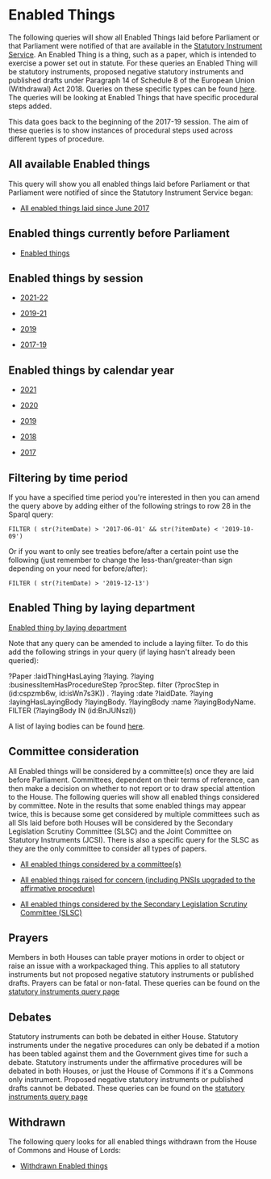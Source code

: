# Enabled Things

The following queries will show all Enabled Things laid before Parliament or that Parliament were notified of that are available in the [Statutory Instrument Service](https://statutoryinstruments.parliament.uk/). An Enabled Thing is a thing, such as a paper, which is intended to exercise a power set out in statute. For these queries an Enabled Thing will be statutory instruments, proposed negative statutory instruments and published drafts under Paragraph 14 of Schedule 8 of the European Union (Withdrawal) Act 2018. Queries on these specific types can be found [here](https://ukparliament.github.io/ontologies/procedure/meta/queries/). The queries will be looking at Enabled Things that have specific procedural steps added.

This data goes back to the beginning of the 2017-19 session. The aim of these queries is to show instances of procedural steps used across different types of procedure.


## All available Enabled things

This query will show you all enabled things laid before Parliament or that Parliament were notified of since the Statutory Instrument Service began:

* <a href="https://api.parliament.uk/s/3f9745c1">All enabled things laid since June 2017</a>

## Enabled things currently before Parliament

* [Enabled things](https://api.parliament.uk/s/a508ba7b)  

## Enabled things by session

* <a href="https://api.parliament.uk/s/22154d4e">2021-22</a>

* <a href="https://api.parliament.uk/s/1057761a">2019-21</a>

* <a href="https://api.parliament.uk/s/d6aaaa5f">2019</a>

* <a href="https://api.parliament.uk/s/88bf01d0">2017-19</a>

## Enabled things by calendar year

* <a href="https://api.parliament.uk/s/2453a1a8">2021</a>

* <a href="https://api.parliament.uk/s/b5ae6e8d">2020</a>

* <a href="https://api.parliament.uk/s/eb6748a5">2019</a>

* <a href="https://api.parliament.uk/s/44fd5d41">2018</a>

* <a href="https://api.parliament.uk/s/f44ff265">2017</a>

## Filtering by time period

If you have a specified time period you're interested in then you can amend the query above by adding either of the following strings to row 28 in the Sparql query:

    FILTER ( str(?itemDate) > '2017-06-01' && str(?itemDate) < '2019-10-09') 

Or if you want to only see treaties before/after a certain point use the following (just remember to change the less-than/greater-than sign depending on your need for before/after):

    FILTER ( str(?itemDate) > '2019-12-13')
	
## Enabled Thing by laying department

[Enabled thing by laying department](layings)	

Note that any query can be amended to include a laying filter. To do this add the following strings in your query (if laying hasn't already been queried):

 ?Paper :laidThingHasLaying ?laying.
 ?laying :businessItemHasProcedureStep ?procStep.
  filter (?procStep in (id:cspzmb6w, id:isWn7s3K)) .
  ?laying :date ?laidDate.
  ?laying :layingHasLayingBody ?layingBody.
  ?layingBody :name ?layingBodyName. 
    FILTER (?layingBody IN (id:BnJUNszl))
	
A list of laying bodies can be found [here](https://api.parliament.uk/query/resource?uri=https%3A%2F%2Fid.parliament.uk%2Fschema%2FLayingBody). 

## Committee consideration

All Enabled things will be considered by a committee(s) once they are laid before Parliament. Committees, dependent on their terms of reference, can then make a decision on whether to not report or to draw special attention to the House. The following queries will show all enabled things considered by committee. Note in the results that some enabled things may appear twice, this is because some get considered by multiple committees such as all SIs laid before both Houses will be considered by the Secondary Legislation Scrutiny Committee (SLSC) and the Joint Committee on Statutory Instruments (JCSI). There is also a specific query for the SLSC as they are the only committee to consider all types of papers. 

* <a href="https://api.parliament.uk/s/e57039bc">All enabled things considered by a committee(s)</a>

* <a href="https://api.parliament.uk/s/8e528da7">All enabled things raised for concern (including PNSIs upgraded to the affirmative procedure)</a>

* <a href="https://api.parliament.uk/s/b504f833">All enabled things considered by the Secondary Legislation Scrutiny Committee (SLSC)</a>

## Prayers

Members in both Houses can table prayer motions in order to object or raise an issue with a workpackaged thing. This applies to all statutory instruments but not proposed negative statutory instruments or published drafts. Prayers can be fatal or non-fatal. These queries can be found on the [statutory instruments query page](https://ukparliament.github.io/ontologies/procedure/meta/queries/instrument-types/statutory-instruments/motions)



## Debates 

Statutory instruments can both be debated in either House. Statutory instruments under the negative procedures can only be debated if a motion has been tabled against them and the Government gives time for such a debate. Statutory instruments under the affirmative procedures will be debated in both Houses, or just the House of Commons if it's a Commons only instrument. Proposed negative statutory instruments or published drafts cannot be debated. These queries can be found on the [statutory instruments query page](https://ukparliament.github.io/ontologies/procedure/meta/queries/instrument-types/statutory-instruments/debates)


## Withdrawn 

The following query looks for all enabled things withdrawn from the House of Commons and House of Lords:

* <a href="https://api.parliament.uk/s/05ccf524">Withdrawn Enabled things</a>
